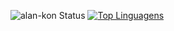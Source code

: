 ![alan-kon Status](https://github-readme-stats.vercel.app/api?username=alan-kon&show_icons=true)
[![Top Linguagens](https://github-readme-stats.vercel.app/api/top-langs/?username=alan-kon&layout=compact)](https://github.com/alan-kon/github-readme-stats)
